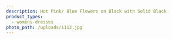```yaml
---
description: Hot Pink/ Blue Flowers on Black with Solid Black
product_types:
  - womens-dresses
photo_path: /uploads/1112.jpg
---
```

